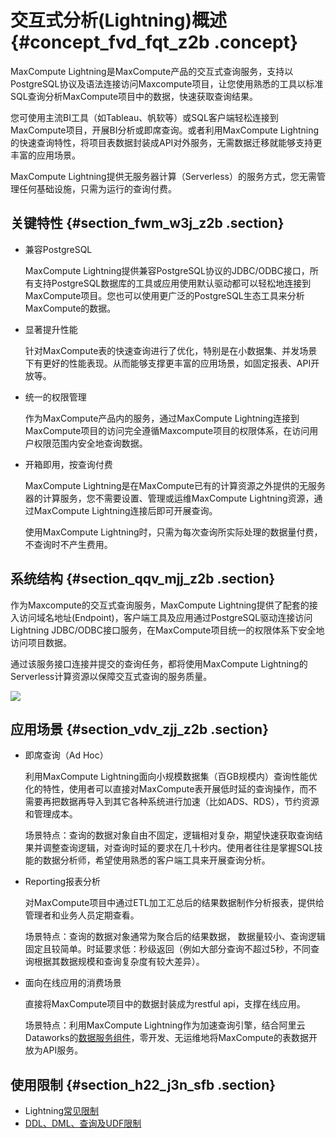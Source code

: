 # 交互式分析\(Lightning\)概述 {#concept_fvd_fqt_z2b .concept}

MaxCompute Lightning是MaxCompute产品的交互式查询服务，支持以PostgreSQL协议及语法连接访问Maxcompute项目，让您使用熟悉的工具以标准 SQL查询分析MaxCompute项目中的数据，快速获取查询结果。

您可使用主流BI工具（如Tableau、帆软等）或SQL客户端轻松连接到MaxCompute项目，开展BI分析或即席查询。或者利用MaxCompute Lightning的快速查询特性，将项目表数据封装成API对外服务，无需数据迁移就能够支持更丰富的应用场景。

MaxCompute Lightning提供无服务器计算（Serverless）的服务方式，您无需管理任何基础设施，只需为运行的查询付费。

## 关键特性 {#section_fwm_w3j_z2b .section}

-   兼容PostgreSQL

    MaxCompute Lightning提供兼容PostgreSQL协议的JDBC/ODBC接口，所有支持PostgreSQL数据库的工具或应用使用默认驱动都可以轻松地连接到MaxCompute项目。您也可以使用更广泛的PostgreSQL生态工具来分析MaxCompute的数据。

-   显著提升性能

    针对MaxCompute表的快速查询进行了优化，特别是在小数据集、并发场景下有更好的性能表现。从而能够支撑更丰富的应用场景，如固定报表、API开放等。

-   统一的权限管理

    作为MaxCompute产品内的服务，通过MaxCompute Lightning连接到MaxCompute项目的访问完全遵循Maxcompute项目的权限体系，在访问用户权限范围内安全地查询数据。

-   开箱即用，按查询付费

    MaxCompute Lightning是在MaxCompute已有的计算资源之外提供的无服务器的计算服务，您不需要设置、管理或运维MaxCompute Lightning资源，通过MaxCompute Lightning连接后即可开展查询。

    使用MaxCompute Lightning时，只需为每次查询所实际处理的数据量付费，不查询时不产生费用。


## 系统结构 {#section_qqv_mjj_z2b .section}

作为Maxcompute的交互式查询服务，MaxCompute Lightning提供了配套的接入访问域名地址\(Endpoint\)，客户端工具及应用通过PostgreSQL驱动连接访问Lightning JDBC/ODBC接口服务，在MaxCompute项目统一的权限体系下安全地访问项目数据。

通过该服务接口连接并提交的查询任务，都将使用MaxCompute Lightning的Serverless计算资源以保障交互式查询的服务质量。

![](http://static-aliyun-doc.oss-cn-hangzhou.aliyuncs.com/assets/img/20113/155049108011152_zh-CN.jpg)

## 应用场景 {#section_vdv_zjj_z2b .section}

-   即席查询（Ad Hoc）

    利用MaxCompute Lightning面向小规模数据集（百GB规模内）查询性能优化的特性，使用者可以直接对MaxCompute表开展低时延的查询操作，而不需要再把数据再导入到其它各种系统进行加速（比如ADS、RDS），节约资源和管理成本。

    场景特点：查询的数据对象自由不固定，逻辑相对复杂，期望快速获取查询结果并调整查询逻辑，对查询时延的要求在几十秒内。使用者往往是掌握SQL技能的数据分析师，希望使用熟悉的客户端工具来开展查询分析。

-   Reporting报表分析

    对MaxCompute项目中通过ETL加工汇总后的结果数据制作分析报表，提供给管理者和业务人员定期查看。

    场景特点：查询的数据对象通常为聚合后的结果数据， 数据量较小、查询逻辑固定且较简单。时延要求低：秒级返回（例如大部分查询不超过5秒，不同查询根据其数据规模和查询复杂度有较大差异）。

-   面向在线应用的消费场景

    直接将MaxCompute项目中的数据封装成为restful api，支撑在线应用。

    场景特点：利用MaxCompute Lightning作为加速查询引擎，结合阿里云Dataworks的[数据服务组件](intl.zh-CN/使用指南/数据服务/数据服务概览.md#)，零开发、无运维地将MaxCompute的表数据开放为API服务。


## 使用限制 {#section_h22_j3n_sfb .section}

-   Lightning[常见限制](intl.zh-CN/用户指南/交互式分析（Lightning）/交互式分析(Lightning)常见问题.md#)
-   [DDL、DML、查询及UDF限制](intl.zh-CN/用户指南/交互式分析（Lightning）/约束与限制.md#)

